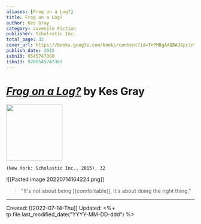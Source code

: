 ```yaml
---
aliases: [Frog on a Log?]
title: Frog on a Log?
author: Kes Gray
category: Juvenile Fiction
publisher: Scholastic Inc.
total_page: 32
cover_url: https://books.google.com/books/content?id=TnPMBgAAQBAJ&printsec=frontcover&img=1&zoom=1&edge=curl&source=gbs_api
publish_date: 2015
isbn10: 0545747368
isbn13: 9780545747363
---
```

# [*Frog on a Log?*](https://www.amazon.com/Frog-Log-Kes-Gray/dp/0545687918) by Kes Gray

<img src="https://books.google.com/books/content?id=TnPMBgAAQBAJ&printsec=frontcover&img=1&zoom=1&edge=curl&source=gbs_api" width=150>

`(New York: Scholastic Inc., 2015), 32`


![[Pasted image 20220714164224.png]]


>"It's not about being [[comfortable]], it's about doing the right thing."

---
Created: [[2022-07-14-Thu]]
Updated: <%+ tp.file.last_modified_date("YYYY-MM-DD-ddd") %>
